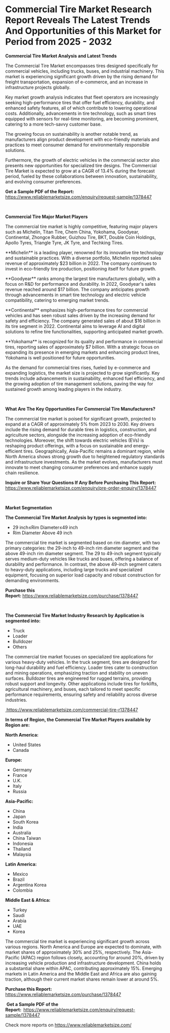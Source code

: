 <p><h1>Commercial Tire Market Research Report Reveals The Latest Trends And Opportunities of this Market for Period from 2025 - 2032</h1></p><p><strong>Commercial Tire Market Analysis and Latest Trends</strong></p>
<p><p>The Commercial Tire Market encompasses tires designed specifically for commercial vehicles, including trucks, buses, and industrial machinery. This market is experiencing significant growth driven by the rising demand for freight transportation, expansion of e-commerce, and an increase in infrastructure projects globally. </p><p>Key market growth analysis indicates that fleet operators are increasingly seeking high-performance tires that offer fuel efficiency, durability, and enhanced safety features, all of which contribute to lowering operational costs. Additionally, advancements in tire technology, such as smart tires equipped with sensors for real-time monitoring, are becoming prominent, catering to a more tech-savvy customer base.</p><p>The growing focus on sustainability is another notable trend, as manufacturers align product development with eco-friendly materials and practices to meet consumer demand for environmentally responsible solutions. </p><p>Furthermore, the growth of electric vehicles in the commercial sector also presents new opportunities for specialized tire designs. The Commercial Tire Market is expected to grow at a CAGR of 13.4% during the forecast period, fueled by these collaborations between innovation, sustainability, and evolving consumer preferences.</p></p>
<p><strong>Get a Sample PDF of the Report:&nbsp;</strong> <a href="https://www.reliablemarketsize.com/enquiry/request-sample/1378447?utm_campaign=3345&utm_medium=2&utm_source=Github&utm_content=ia&utm_term=30032025&utm_id=commercial-tire">https://www.reliablemarketsize.com/enquiry/request-sample/1378447</a></p>
<p>&nbsp;</p>
<p><strong>Commercial Tire Major Market Players</strong></p>
<p><p>The commercial tire market is highly competitive, featuring major players such as Michelin, Titan Tire, Chem China, Yokohama, Goodyear, Continental, Zhongce Rubber, Guizhou Tire, BKT, Double Coin Holdings, Apollo Tyres, Triangle Tyre, JK Tyre, and Techking Tires. </p><p>**Michelin** is a leading player, renowned for its innovative tire technology and sustainable practices. With a diverse portfolio, Michelin reported sales revenue of approximately $23 billion in 2022. The company continues to invest in eco-friendly tire production, positioning itself for future growth.</p><p>**Goodyear** ranks among the largest tire manufacturers globally, with a focus on R&D for performance and durability. In 2022, Goodyear's sales revenue reached around $17 billion. The company anticipates growth through advancements in smart tire technology and electric vehicle compatibility, catering to emerging market trends.</p><p>**Continental** emphasizes high-performance tires for commercial vehicles and has seen robust sales driven by the increasing demand for safety and efficiency. The company generated sales of about $16 billion in its tire segment in 2022. Continental aims to leverage AI and digital solutions to refine tire functionalities, supporting anticipated market growth.</p><p>**Yokohama** is recognized for its quality and performance in commercial tires, reporting sales of approximately $7 billion. With a strategic focus on expanding its presence in emerging markets and enhancing product lines, Yokohama is well positioned for future opportunities.</p><p>As the demand for commercial tires rises, fueled by e-commerce and expanding logistics, the market size is projected to grow significantly. Key trends include advancements in sustainability, enhanced fuel efficiency, and the growing adoption of tire management solutions, paving the way for sustained growth among leading players in the industry.</p></p>
<p>&nbsp;</p>
<p><strong>What Are The Key Opportunities For Commercial Tire Manufacturers?</strong></p>
<p><p>The commercial tire market is poised for significant growth, projected to expand at a CAGR of approximately 5% from 2023 to 2030. Key drivers include the rising demand for durable tires in logistics, construction, and agriculture sectors, alongside the increasing adoption of eco-friendly technologies. Moreover, the shift towards electric vehicles (EVs) is reshaping product offerings, with a focus on sustainable and energy-efficient tires. Geographically, Asia-Pacific remains a dominant region, while North America shows strong growth due to heightened regulatory standards and infrastructure investments. As the market evolves, manufacturers must innovate to meet changing consumer preferences and enhance supply chain resilience.</p></p>
<p><strong>Inquire or Share Your Questions If Any Before Purchasing This Report:</strong> <a href="https://www.reliablemarketsize.com/enquiry/pre-order-enquiry/1378447?utm_campaign=3345&utm_medium=2&utm_source=Github&utm_content=ia&utm_term=30032025&utm_id=commercial-tire">https://www.reliablemarketsize.com/enquiry/pre-order-enquiry/1378447</a></p>
<p>&nbsp;</p>
<p><strong>Market Segmentation</strong></p>
<p><strong>The Commercial Tire Market Analysis by types is segmented into:</strong></p>
<p><ul><li>29 inch≤Rim Diameter≤49 inch</li><li>Rim Diameter Above 49 inch</li></ul></p>
<p><p>The commercial tire market is segmented based on rim diameter, with two primary categories: the 29-inch to 49-inch rim diameter segment and the above 49-inch rim diameter segment. The 29 to 49-inch segment typically serves medium-duty vehicles like trucks and buses, offering a balance of durability and performance. In contrast, the above 49-inch segment caters to heavy-duty applications, including large trucks and specialized equipment, focusing on superior load capacity and robust construction for demanding environments.</p></p>
<p><strong>Purchase this Report:&nbsp;</strong><a href="https://www.reliablemarketsize.com/purchase/1378447?utm_campaign=3345&utm_medium=2&utm_source=Github&utm_content=ia&utm_term=30032025&utm_id=commercial-tire">https://www.reliablemarketsize.com/purchase/1378447</a></p>
<p>&nbsp;</p>
<p><strong>The Commercial Tire Market Industry Research by Application is segmented into:</strong></p>
<p><ul><li>Truck</li><li>Loader</li><li>Bulldozer</li><li>Others</li></ul></p>
<p><p>The commercial tire market focuses on specialized tire applications for various heavy-duty vehicles. In the truck segment, tires are designed for long-haul durability and fuel efficiency. Loader tires cater to construction and mining operations, emphasizing traction and stability on uneven surfaces. Bulldozer tires are engineered for rugged terrains, providing robust support and longevity. Other applications include tires for forklifts, agricultural machinery, and buses, each tailored to meet specific performance requirements, ensuring safety and reliability across diverse industries.</p></p>
<p><a href="https://www.reliablemarketsize.com/commercial-tire-r1378447?utm_campaign=3345&utm_medium=2&utm_source=Github&utm_content=ia&utm_term=30032025&utm_id=commercial-tire">&nbsp;https://www.reliablemarketsize.com/commercial-tire-r1378447</a></p>
<p><strong>In terms of Region, the Commercial Tire Market Players available by Region are:</strong></p>
<p>
    <p> <strong> North America: </strong>
        <ul>
            <li>United States</li>
            <li>Canada</li>
        </ul>
        </p> 
    <p> <strong> Europe: </strong>
        <ul>
            <li>Germany</li>
            <li>France</li>
            <li>U.K.</li>
            <li>Italy</li>
            <li>Russia</li>
        </ul>
        </p> 
    <p> <strong> Asia-Pacific: </strong>
        <ul>
            <li>China</li>
            <li>Japan</li>
            <li>South Korea</li>
            <li>India</li>
            <li>Australia</li>
            <li>China Taiwan</li>
            <li>Indonesia</li>
            <li>Thailand</li>
            <li>Malaysia</li>
        </ul>
        </p> 
    <p> <strong> Latin America: </strong>
        <ul>
            <li>Mexico</li>
            <li>Brazil</li>
            <li>Argentina Korea</li>
            <li>Colombia</li>
        </ul>
        </p> 
    <p> <strong> Middle East & Africa: </strong>
        <ul>
            <li>Turkey</li>
            <li>Saudi</li>
            <li>Arabia</li>
            <li>UAE</li>
            <li>Korea</li>
        </ul>
    </p>
    </p>
<p><p>The commercial tire market is experiencing significant growth across various regions. North America and Europe are expected to dominate, with market shares of approximately 30% and 25%, respectively. The Asia-Pacific (APAC) region follows closely, accounting for around 20%, driven by increasing vehicle production and infrastructure development. China holds a substantial share within APAC, contributing approximately 15%. Emerging markets in Latin America and the Middle East and Africa are also gaining traction, although their current market shares remain lower at around 5%.</p></p>
<p><strong>Purchase this Report: </strong><a href="https://www.reliablemarketsize.com/purchase/1378447?utm_campaign=3345&utm_medium=2&utm_source=Github&utm_content=ia&utm_term=30032025&utm_id=commercial-tire">https://www.reliablemarketsize.com/purchase/1378447</a></p>
<p>&nbsp;<strong>Get a Sample PDF of the Report:&nbsp;&nbsp;</strong><a href="https://www.reliablemarketsize.com/enquiry/request-sample/1378447?utm_campaign=3345&utm_medium=2&utm_source=Github&utm_content=ia&utm_term=30032025&utm_id=commercial-tire">https://www.reliablemarketsize.com/enquiry/request-sample/1378447</a></p>
<p><strong></strong></p>
<p>Check more reports on <a href="https://www.reliablemarketsize.com/?utm_campaign=3345&utm_medium=2&utm_source=Github&utm_content=ia&utm_term=30032025&utm_id=commercial-tire">https://www.reliablemarketsize.com/</a></p>